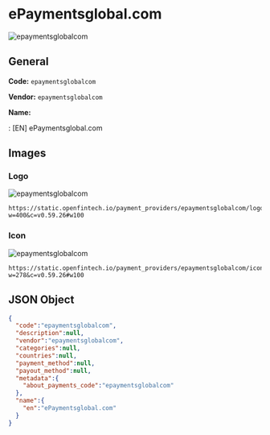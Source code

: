
# ePaymentsglobal.com 
![epaymentsglobalcom](https://static.openfintech.io/payment_providers/epaymentsglobalcom/logo.svg?w=400&c=v0.59.26#w100)  

## General 
 
**Code:** `epaymentsglobalcom` 
 
**Vendor:** `epaymentsglobalcom` 
 
**Name:** 
 
:	[EN] ePaymentsglobal.com 
 

## Images 

### Logo 
 
![epaymentsglobalcom](https://static.openfintech.io/payment_providers/epaymentsglobalcom/logo.svg?w=400&c=v0.59.26#w100)  

```
https://static.openfintech.io/payment_providers/epaymentsglobalcom/logo.svg?w=400&c=v0.59.26#w100
```  

### Icon 
 
![epaymentsglobalcom](https://static.openfintech.io/payment_providers/epaymentsglobalcom/icon.svg?w=278&c=v0.59.26#w100)  

```
https://static.openfintech.io/payment_providers/epaymentsglobalcom/icon.svg?w=278&c=v0.59.26#w100
```  

## JSON Object 

```json
{
  "code":"epaymentsglobalcom",
  "description":null,
  "vendor":"epaymentsglobalcom",
  "categories":null,
  "countries":null,
  "payment_method":null,
  "payout_method":null,
  "metadata":{
    "about_payments_code":"epaymentsglobalcom"
  },
  "name":{
    "en":"ePaymentsglobal.com"
  }
}
```  
